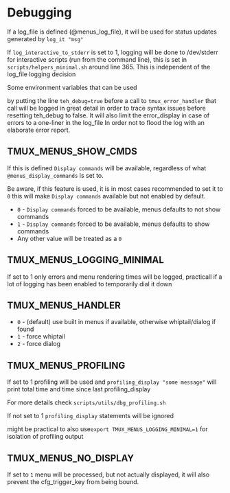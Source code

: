 # Debugging

If a log_file is defined (@menus_log_file), it will be used for status updates
generated by `log_it "msg"`

If `log_interactive_to_stderr` is set to 1, logging will be done to /dev/stderr
for interactive scripts (run from the command line), this is set in
`scripts/helpers_minimal.sh` around line 365. This is independent
of the log_file logging decision

Some environment variables that can be used

by putting the line `teh_debug=true` before a call to `tmux_error_handler` that
call will be logged in great detail in order to trace syntax issues before resetting
teh_debug to false.
It will also limit the error_display in case of errors to a one-liner in the log_file
In order not to flood the log with an elaborate error report.

## TMUX_MENUS_SHOW_CMDS

If this is defined `Display commands` will be available, regardless of what
`@menus_display_commands` is set to.

Be aware, if this feature is used, it is in most cases recommended to set
it to `0` this will make `Display commands` available but not enabled by default.

- `0` - `Display commands` forced to be available, menus defaults to not show commands
- `1` - `Display commands` forced to be available, menus defaults to show commands
- Any other value will be treated as a `0`

## TMUX_MENUS_LOGGING_MINIMAL

If set to 1 only errors and menu rendering times will be logged, practicall if
a lot of logging has been enabled to temporarily dial it down

## TMUX_MENUS_HANDLER

- `0` - (default) use built in menus if available, otherwise whiptail/dialog if found
- `1` - force whiptail
- `2` - force dialog

## TMUX_MENUS_PROFILING

If set to 1 profiling will be used and `profiling_display "some message"`
will print total time and time since last profiling_display

For more details check `scripts/utils/dbg_profiling.sh`

If not set to 1 `profiling_display` statements will be ignored

might be practical to also use`export TMUX_MENUS_LOGGING_MINIMAL=1`
for isolation of profiling output

## TMUX_MENUS_NO_DISPLAY

If set to `1` menu will be processed, but not actually displayed, it will also
prevent the cfg_trigger_key from being bound.

